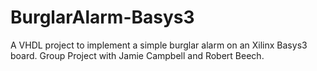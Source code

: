 # BurglarAlarm-Basys3
A VHDL project to implement a simple burglar alarm on an Xilinx Basys3 board. Group Project with Jamie Campbell and Robert Beech.
